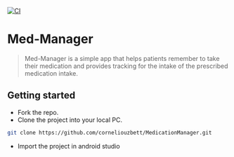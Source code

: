 [![CI](https://github.com/corneliouzbett/MedicationManager/actions/workflows/main.yml/badge.svg)](https://github.com/corneliouzbett/MedicationManager/actions/workflows/main.yml)

# Med-Manager

> Med-Manager is a simple app that helps patients remember  to take their medication and provides tracking for the intake of the prescribed medication intake.

## Getting started
   * Fork the repo.
   * Clone the project into your local PC.
   ```bash
   git clone https://github.com/corneliouzbett/MedicationManager.git
   ```
   * Import the project in android studio


